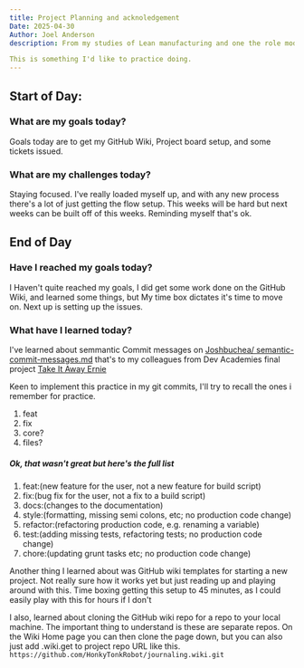```yaml
---
title: Project Planning and acknoledgement
Date: 2025-04-30
Author: Joel Anderson
description: From my studies of Lean manufacturing and one the role models that I often looked to for Advice was Paul Akers who created 2 second lean which I think is a bit like the stripped down version of lean. He was such an incredible acknowledger of where he learned things and genuinly showed appreciate for the sharing and learning from his peers.

This is something I'd like to practice doing.
---
```


## Start of Day:

### What are my goals today?
Goals today are to get my GitHub Wiki, Project board setup, and some tickets issued.
### What are my challenges today?
Staying focused. I've really loaded myself up, and with any new process there's a lot of just getting the flow setup. This weeks will be hard but next weeks can be built off of this weeks. Reminding myself that's ok.

## End of Day

### Have I reached my goals today?
I Haven't quite reached my goals, I did get some work done on the GitHub Wiki, and learned some things, but My time box dictates it's time to move on. Next up is setting up the issues.

### What have I learned today?
I've learned about semmantic Commit messages on [Joshbuchea/ semantic-commit-messages.md](https://gist.github.com/joshbuchea/6f47e86d2510bce28f8e7f42ae84c716) that's to my colleagues from Dev Academies final project [Take It Away Ernie](https://github.com/tohora-2025/take-it-away-ernie/wiki/Gitflow)

Keen to implement this practice in my git commits, I'll try to recall the ones i remember for practice.
1. feat
2. fix
3. core?
4. files?

##### Ok, that wasn't great but here's the full list
1. feat:(new feature for the user, not a new feature for build script)
2. fix:(bug fix for the user, not a fix to a build script)
3. docs:(changes to the documentation)
4. style:(formatting, missing semi colons, etc; no production code change)
5. refactor:(refactoring production code, e.g. renaming a variable)
6. test:(adding missing tests, refactoring tests; no production code change)
7. chore:(updating grunt tasks etc; no production code change)

Another thing I learned about was GitHub wiki templates for starting a new project. Not really sure how it works yet but just reading up and playing around with this. Time boxing getting this setup to 45 minutes, as I could easily play with this for hours if I don't

I also, learned about cloning the GitHub wiki repo for a repo to your local machine. The important thing to understand is these are separate repos. On the Wiki Home page you can then clone the page down, but you can also just add .wiki.get to project repo URL like this.
`https://github.com/HonkyTonkRobot/journaling.wiki.git`



